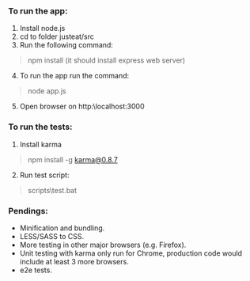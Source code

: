 ### To run the app:

1. Install node.js
2. cd to folder justeat/src
3. Run the following command:

> npm install (it should install express web server)

4. To run the app run the command:

> node app.js

5. Open browser on http:\\localhost:3000


### To run the tests:

1. Install karma

> npm install -g karma@0.8.7

2. Run test script:
	
> scripts\test.bat

### Pendings:

- Minification and bundling.
- LESS/SASS to CSS.
- More testing in other major browsers (e.g. Firefox).
- Unit testing with karma only run for Chrome, production code would include at least 3 more browsers.
- e2e tests.
